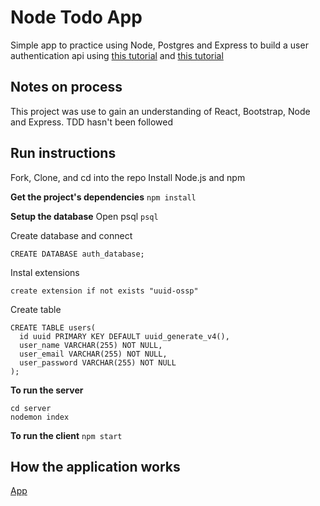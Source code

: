 # Node Todo App

Simple app to practice using Node, Postgres and Express to build a user authentication api using [this tutorial](https://www.youtube.com/watch?v=7UQBMb8ZpuE&t=609s) and [this tutorial](https://www.youtube.com/watch?v=cjqfF5hyZFg)

## Notes on process

This project was use to gain an understanding of React, Bootstrap, Node and Express. TDD hasn't been followed

## Run instructions
Fork, Clone, and cd into the repo
Install Node.js and npm

**Get the project's dependencies**
```npm install ```


**Setup the database**
Open psql
``` psql ```

Create database and connect

```
CREATE DATABASE auth_database;
```

Instal extensions

```
create extension if not exists "uuid-ossp"
```

Create table

```
CREATE TABLE users(
  id uuid PRIMARY KEY DEFAULT uuid_generate_v4(),
  user_name VARCHAR(255) NOT NULL,
  user_email VARCHAR(255) NOT NULL,
  user_password VARCHAR(255) NOT NULL
);
```
**To run the server**
```
cd server
nodemon index
```
**To run the client**
```npm start```

## How the application works
[App](output.gif)